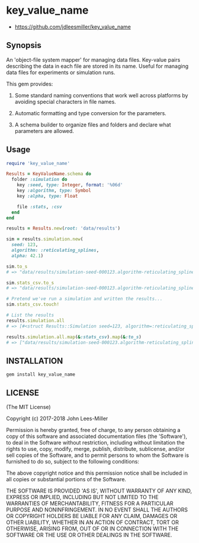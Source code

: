 # key_value_name

* https://github.com/jdleesmiller/key_value_name

## Synopsis

An 'object-file system mapper' for managing data files. Key-value pairs describing the data in each file are stored in its name. Useful for managing data files for experiments or simulation runs.

This gem provides:

1. Some standard naming conventions that work well across platforms by avoiding special characters in file names.

2. Automatic formatting and type conversion for the parameters.

3. A schema builder to organize files and folders and declare what parameters are allowed.

## Usage

```rb
require 'key_value_name'

Results = KeyValueName.schema do
  folder :simulation do
    key :seed, type: Integer, format: '%06d'
    key :algorithm, type: Symbol
    key :alpha, type: Float

    file :stats, :csv
  end
end

results = Results.new(root: 'data/results')

sim = results.simulation.new(
  seed: 123,
  algorithm: :reticulating_splines,
  alpha: 42.1)

sim.to_s
# => "data/results/simulation-seed-000123.algorithm-reticulating_splines.alpha-42.1"

sim.stats_csv.to_s
# => "data/results/simulation-seed-000123.algorithm-reticulating_splines.alpha-42.1/stats.csv"

# Pretend we've run a simulation and written the results...
sim.stats_csv.touch!

# List the results
results.simulation.all
# => [#<struct Results::Simulation seed=123, algorithm=:reticulating_splines, alpha=42.1>]

results.simulation.all.map(&:stats_csv).map(&:to_s)
# => ["data/results/simulation-seed-000123.algorithm-reticulating_splines.alpha-42.1/stats.csv"]
```

## INSTALLATION

```
gem install key_value_name
```

## LICENSE

(The MIT License)

Copyright (c) 2017-2018 John Lees-Miller

Permission is hereby granted, free of charge, to any person obtaining
a copy of this software and associated documentation files (the
'Software'), to deal in the Software without restriction, including
without limitation the rights to use, copy, modify, merge, publish,
distribute, sublicense, and/or sell copies of the Software, and to
permit persons to whom the Software is furnished to do so, subject to
the following conditions:

The above copyright notice and this permission notice shall be
included in all copies or substantial portions of the Software.

THE SOFTWARE IS PROVIDED 'AS IS', WITHOUT WARRANTY OF ANY KIND,
EXPRESS OR IMPLIED, INCLUDING BUT NOT LIMITED TO THE WARRANTIES OF
MERCHANTABILITY, FITNESS FOR A PARTICULAR PURPOSE AND NONINFRINGEMENT.
IN NO EVENT SHALL THE AUTHORS OR COPYRIGHT HOLDERS BE LIABLE FOR ANY
CLAIM, DAMAGES OR OTHER LIABILITY, WHETHER IN AN ACTION OF CONTRACT,
TORT OR OTHERWISE, ARISING FROM, OUT OF OR IN CONNECTION WITH THE
SOFTWARE OR THE USE OR OTHER DEALINGS IN THE SOFTWARE.
